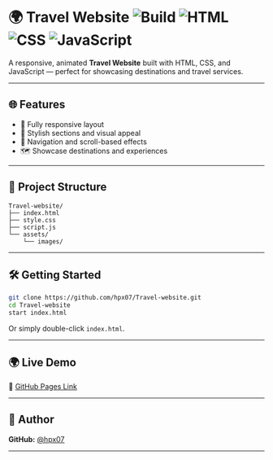 # 🌍 Travel Website ![Build](https://img.shields.io/badge/status-in%20progress-yellow) ![HTML](https://img.shields.io/badge/built%20with-HTML5-orange) ![CSS](https://img.shields.io/badge/styling-CSS3-blue) ![JavaScript](https://img.shields.io/badge/script-JavaScript-yellow)

A responsive, animated **Travel Website** built with HTML, CSS, and JavaScript — perfect for showcasing destinations and travel services.

---

## 🌐 Features

- 📱 Fully responsive layout
- 🎨 Stylish sections and visual appeal
- 🧭 Navigation and scroll-based effects
- 🗺️ Showcase destinations and experiences

---

## 📂 Project Structure

```plaintext
Travel-website/
├── index.html
├── style.css
├── script.js
└── assets/
    └── images/
```

---

## 🛠️ Getting Started

```bash
git clone https://github.com/hpx07/Travel-website.git
cd Travel-website
start index.html
```

Or simply double-click `index.html`.

---

## 🌍 Live Demo

🔗 [GitHub Pages Link](https://hpx07.github.io/Travel-website/)

---

## 👤 Author

**GitHub:** [@hpx07](https://github.com/hpx07)

---
